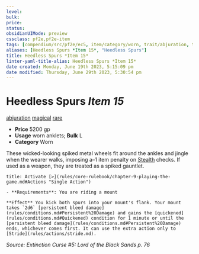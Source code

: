 ```yaml
---
level:
bulk:
price:
status:
obsidianUIMode: preview
cssclass: pf2e,pf2e-item
tags: [compendium/src/pf2e/ec5, item/category/worn, trait/abjuration, trait/magical, trait/rare]
aliases: [Heedless Spurs *Item 15*, "Heedless Spurs"]
title: Heedless Spurs *Item 15*
linter-yaml-title-alias: Heedless Spurs *Item 15*
date created: Monday, June 19th 2023, 5:15:09 pm
date modified: Thursday, June 29th 2023, 5:30:54 pm
---
```


# Heedless Spurs *Item 15*

[abjuration](rules/traits/abjuration.md) [magical](rules/traits/magical.md) [rare](rules/traits/rare.md)  

- **Price** 5200 gp
- **Usage** worn anklets; **Bulk** L
- **Category** Worn

These wicked-looking spiked metal wheels fit around the ankles and jingle when the wearer walks, imposing a–1 item penalty on [Stealth](compendium/skills.md#Stealth) checks. If used as a weapon, they are treated as a spiked gauntlet.

```ad-embed-ability
title: Activate [>](rules/core-rulebook/chapter-9-playing-the-game.md#Actions "Single Action")

- **Requirements**: You are riding a mount

**Effect** You kick both spurs into your mount's flank. Your mount takes `2d6` [persistent bleed damage](rules/conditions.md#Persistent%20Damage) and gains the [quickened](rules/conditions.md#Quickened) condition for 1 minute or until the [persistent bleed damage](rules/conditions.md#Persistent%20Damage) ends, whichever comes first. It can use the extra action only to [Stride](rules/actions/stride.md).
```

*Source: Extinction Curse #5: Lord of the Black Sands p. 76*
